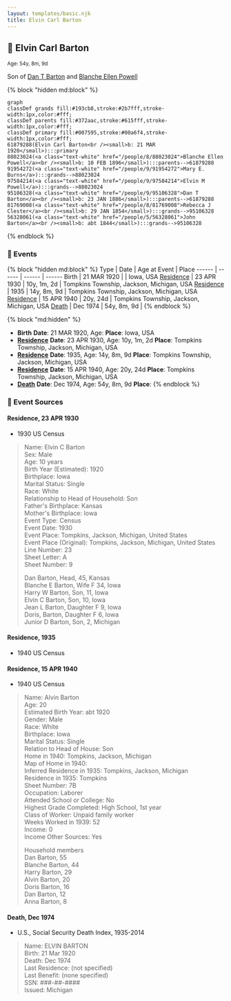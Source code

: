 ```yaml
---
layout: templates/basic.njk
title: Elvin Carl Barton
---
```

## 🔵 Elvin Carl Barton
<small>Age: 54y, 8m, 9d</small>

Son of [Dan T Barton](/people/9/95106328) and [Blanche Ellen Powell](/people/8/88023024)

{% block "hidden md:block" %}
```mermaid
graph
classDef grands fill:#193cb8,stroke:#2b7fff,stroke-width:1px,color:#fff;
classDef parents fill:#372aac,stroke:#615fff,stroke-width:1px,color:#fff;
classDef primary fill:#007595,stroke:#00a6f4,stroke-width:1px,color:#fff;
61879288(Elvin Carl Barton<br /><small>b: 21 MAR 1920</small>):::primary
88023024(<a class="text-white" href="/people/8/88023024">Blanche Ellen Powell</a><br /><small>b: 10 FEB 1896</small>):::parents-->61879288
91954272(<a class="text-white" href="/people/9/91954272">Mary E. Burns</a>):::grands-->88023024
97584214(<a class="text-white" href="/people/9/97584214">Elvin M Powell</a>):::grands-->88023024
95106328(<a class="text-white" href="/people/9/95106328">Dan T Barton</a><br /><small>b: 23 JAN 1886</small>):::parents-->61879288
81769008(<a class="text-white" href="/people/8/81769008">Rebecca J Clester</a><br /><small>b: 29 JAN 1854</small>):::grands-->95106328
56328061(<a class="text-white" href="/people/5/56328061">John Barton</a><br /><small>b: abt 1844</small>):::grands-->95106328
```
{% endblock %}

### 📆 Events

{% block "hidden md:block" %}
Type | Date | Age at Event | Place
------ | ------ | ------ | ------
Birth | 21 MAR 1920 |  | Iowa, USA
[Residence](#event-event-0) | 23 APR 1930 | 10y, 1m, 2d | Tompkins Township, Jackson, Michigan, USA
[Residence](#event-event-1) | 1935 | 14y, 8m, 9d | Tompkins Township, Jackson, Michigan, USA
[Residence](#event-event-2) | 15 APR 1940 | 20y, 24d | Tompkins Township, Jackson, Michigan, USA
[Death](#event-event-6) | Dec 1974 | 54y, 8m, 9d |
{% endblock %}

{% block "md:hidden" %}
- **Birth**
**Date**: 21 MAR 1920, Age:
**Place**: Iowa, USA
- **[Residence](#event-event-0)**
**Date**: 23 APR 1930, Age: 10y, 1m, 2d
**Place**: Tompkins Township, Jackson, Michigan, USA
- **[Residence](#event-event-1)**
**Date**: 1935, Age: 14y, 8m, 9d
**Place**: Tompkins Township, Jackson, Michigan, USA
- **[Residence](#event-event-2)**
**Date**: 15 APR 1940, Age: 20y, 24d
**Place**: Tompkins Township, Jackson, Michigan, USA
- **[Death](#event-event-6)**
**Date**: Dec 1974, Age: 54y, 8m, 9d
**Place**:
{% endblock %}

### 📰 Event Sources

#### <a id="event-event-0"></a> Residence, 23 APR 1930
* 1930 US Census
>   
  > Name: Elvin C Barton  
  > Sex: Male  
  > Age: 10 years  
  > Birth Year (Estimated): 1920  
  > Birthplace: Iowa  
  > Marital Status: Single  
  > Race: White  
  > Relationship to Head of Household: Son  
  > Father's Birthplace: Kansas  
  > Mother's Birthplace: Iowa  
  > Event Type: Census  
  > Event Date: 1930  
  > Event Place: Tompkins, Jackson, Michigan, United States  
  > Event Place (Original): Tompkins, Jackson, Michigan, United States  
  > Line Number: 23  
  > Sheet Letter: A  
  > Sheet Number: 9  
  >   
  > Dan Barton, Head, 45, Kansas  
  > Blanche E Barton, Wife F 34, Iowa  
  > Harry W Barton, Son, 11, Iowa  
  > Elvin C Barton, Son, 10, Iowa  
  > Jean L Barton, Daughter F 9, Iowa  
  > Doris, Barton, Daughter F 6, Iowa  
  > Junior D Barton, Son, 2, Michigan  
  >

#### <a id="event-event-1"></a> Residence, 1935
* 1940 US Census

#### <a id="event-event-2"></a> Residence, 15 APR 1940
* 1940 US Census
>   
  > Name: Alvin Barton  
  > Age: 20  
  > Estimated Birth Year: abt 1920  
  > Gender: Male  
  > Race: White  
  > Birthplace: Iowa  
  > Marital Status: Single  
  > Relation to Head of House: Son  
  > Home in 1940: Tompkins, Jackson, Michigan  
  > Map of Home in 1940:   
  > Inferred Residence in 1935: Tompkins, Jackson, Michigan  
  > Residence in 1935: Tompkins  
  > Sheet Number: 7B  
  > Occupation: Laborer  
  > Attended School or College: No  
  > Highest Grade Completed: High School, 1st year  
  > Class of Worker: Unpaid family worker  
  > Weeks Worked in 1939: 52  
  > Income: 0  
  > Income Other Sources: Yes  
  >   
  > Household members  
  > Dan Barton, 55  
  > Blanche Barton, 44  
  > Harry Barton, 29  
  > Alvin Barton, 20  
  > Doris Barton, 16  
  > Dan Barton, 12  
  > Anna Barton, 8  
  >

#### <a id="event-event-6"></a> Death, Dec 1974
* U.S., Social Security Death Index, 1935-2014
>   
  > Name: ELVIN BARTON  
  > Birth: 21 Mar 1920  
  > Death: Dec 1974  
  > Last Residence: (not specified)  
  > Last Benefit: (none specified)  
  > SSN: ###-##-####  
  > Issued: Michigan
